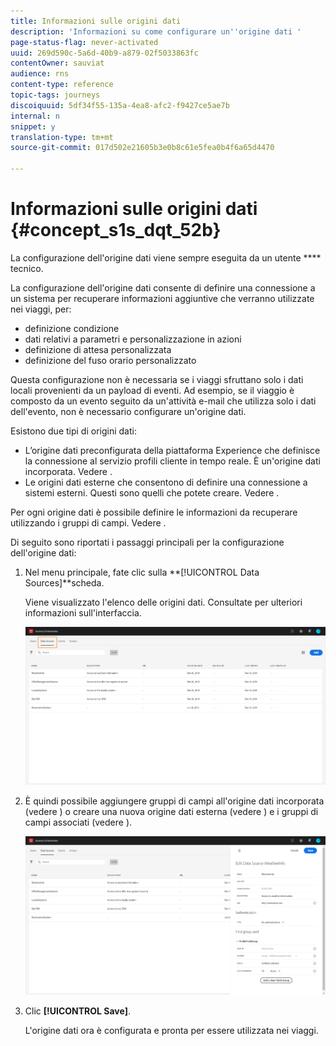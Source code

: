 ```yaml
---
title: Informazioni sulle origini dati
description: 'Informazioni su come configurare un''origine dati '
page-status-flag: never-activated
uuid: 269d590c-5a6d-40b9-a879-02f5033863fc
contentOwner: sauviat
audience: rns
content-type: reference
topic-tags: journeys
discoiquuid: 5df34f55-135a-4ea8-afc2-f9427ce5ae7b
internal: n
snippet: y
translation-type: tm+mt
source-git-commit: 017d502e21605b3e0b8c61e5fea0b4f6a65d4470

---
```



# Informazioni sulle origini dati {#concept_s1s_dqt_52b}

La configurazione dell&#39;origine dati viene sempre eseguita da un utente **** tecnico.

La configurazione dell&#39;origine dati consente di definire una connessione a un sistema per recuperare informazioni aggiuntive che verranno utilizzate nei viaggi, per:

* definizione condizione
* dati relativi a parametri e personalizzazione in azioni
* definizione di attesa personalizzata
* definizione del fuso orario personalizzato

Questa configurazione non è necessaria se i viaggi sfruttano solo i dati locali provenienti da un payload di eventi. Ad esempio, se il viaggio è composto da un evento seguito da un&#39;attività e-mail che utilizza solo i dati dell&#39;evento, non è necessario configurare un&#39;origine dati.

Esistono due tipi di origini dati:

* L’origine dati preconfigurata della piattaforma Experience che definisce la connessione al servizio profili cliente in tempo reale. È un&#39;origine dati incorporata. Vedere [](../datasource/adobe-experience-platform-data-source.md).
* Le origini dati esterne che consentono di definire una connessione a sistemi esterni. Questi sono quelli che potete creare. Vedere [](../datasource/external-data-sources.md).

Per ogni origine dati è possibile definire le informazioni da recuperare utilizzando i gruppi di campi. Vedere [](../datasource/field-groups.md).

Di seguito sono riportati i passaggi principali per la configurazione dell&#39;origine dati:

1. Nel menu principale, fate clic sulla **[!UICONTROL Data Sources]**scheda.

   Viene visualizzato l&#39;elenco delle origini dati. Consultate [](../about/user-interface.md) per ulteriori informazioni sull&#39;interfaccia.

   ![](../assets/journey18.png)

1. È quindi possibile aggiungere gruppi di campi all&#39;origine dati incorporata (vedere [](../datasource/adobe-experience-platform-data-source.md)) o creare una nuova origine dati esterna (vedere [](../datasource/external-data-sources.md)) e i gruppi di campi associati (vedere [](../datasource/field-groups.md)).

   ![](../assets/journey23.png)

1. Clic **[!UICONTROL Save]**.

   L&#39;origine dati ora è configurata e pronta per essere utilizzata nei viaggi.
